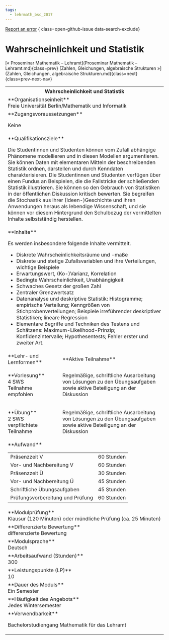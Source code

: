 ```yaml
---
tags:
  - lehrmath_bsc_2017
---
```

[Report an error](https://github.com/SGSSGene/FUB-SUP/issues/new?title=Error%20in%20%22Wahrscheinlichkeit%20und%20Statistik%22&body=There%20seems%20to%20be%20an%20error%20in%20module%20%22Wahrscheinlichkeit%20und%20Statistik%22%2E%0A%0A%3CDescribe%20here%20a%20slightly%20more%20detailed%20description%20of%20what%20is%20wrong%3E&labels=bug)
{ class=open-github-issue data-search-exclude}

# Wahrscheinlichkeit und Statistik

[« Proseminar Mathematik – Lehramt](Proseminar Mathematik – Lehramt.md){class=prev}
[Zahlen, Gleichungen, algebraische Strukturen »](Zahlen, Gleichungen, algebraische Strukturen.md){class=next}
{class=prev-next-nav}

<table markdown id="moduledesc">
<tr markdown class="moduledesc_head"><th colspan="2">Wahrscheinlichkeit und Statistik </th></tr>
<tr markdown><td colspan="2">**Organisationseinheit**   <br>Freie Universität Berlin/Mathematik und Informatik</td></tr>


<tr markdown><td colspan="2">**Zugangsvoraussetzungen** <br>

Keine


</td></tr>
<tr markdown><td colspan="2">**Qualifikationsziele**    <br>

Die Studentinnen und Studenten können vom Zufall abhängige Phänomene
modellieren und in diesen Modellen argumentieren. Sie können Daten mit
elementaren Mitteln der beschreibenden Statistik ordnen, darstellen und
durch Kenndaten charakterisieren. Die Studentinnen und Studenten verfügen
über einen Fundus an Beispielen, die die Fallstricke der schließenden
Statistik illustrieren. Sie können so den Gebrauch von Statistiken in der
öffentlichen Diskussion kritisch bewerten. Sie begreifen die Stochastik aus
ihrer (Ideen-)Geschichte und ihren Anwendungen heraus als lebendige
Wissenschaft, und sie können vor diesem Hintergrund den Schulbezug der
vermittelten Inhalte selbstständig herstellen.


</td></tr>
<tr markdown><td colspan="2">**Inhalte**                <br>

Es werden insbesondere folgende Inhalte vermittelt.

- Diskrete Wahrscheinlichkeitsräume und -maße
- Diskrete und stetige Zufallsvariablen und ihre Verteilungen, wichtige
  Beispiele
- Erwartungswert, (Ko-)Varianz, Korrelation
- Bedingte Wahrscheinlichkeit, Unabhängigkeit
- Schwaches Gesetz der großen Zahl
- Zentraler Grenzwertsatz
- Datenanalyse und deskriptive Statistik: Histogramme; empirische
  Verteilung; Kenngrößen von Stichprobenverteilungen; Beispiele
  irreführender deskriptiver Statistiken; lineare Regression
- Elementare Begriffe und Techniken des Testens und Schätzens:
  Maximum-Likelihood-Prinzip; Konfidenzintervalle; Hypothesentests; Fehler
  erster und zweiter Art.


</td></tr>

<tr markdown><td>**Lehr- und Lernformen**</td><td>**Aktive Teilnahme**</td></tr>
<tr markdown><td> **Vorlesung** <br>4 SWS <br> Teilnahme empfohlen</td><td>

Regelmäßige, schriftliche Ausarbeitung von Lösungen zu den Übungsaufgaben sowie aktive Beteiligung an der Diskussion
</td></tr>
<tr markdown><td> **Übung** <br>2 SWS <br> verpflichtete Teilnahme</td><td>

Regelmäßige, schriftliche Ausarbeitung von Lösungen zu den Übungsaufgaben sowie aktive Beteiligung an der Diskussion
</td></tr>
<tr markdown><td colspan="2">**Aufwand**                <br>
<table class="aufwand_table">
<tr><td>Präsenzzeit V</td><td>60 Stunden</td></tr>
<tr><td>Vor- und Nachbereitung V</td><td>60 Stunden</td></tr>
<tr><td>Präsenzzeit Ü</td><td>30 Stunden</td></tr>
<tr><td>Vor- und Nachbereitung Ü</td><td>45 Stunden</td></tr>
<tr><td>Schriftliche Übungsaufgaben</td><td>45 Stunden</td></tr>
<tr><td>Prüfungsvorbereitung und Prüfung</td><td>60 Stunden</td></tr>
</table>

</td></tr>
<tr markdown><td colspan="2">**Modulprüfung**             <br>Klausur (120 Minuten) oder mündliche Prüfung (ca. 25 Minuten)


</td></tr>
<tr markdown><td colspan="2">**Differenzierte Bewertung** <br>differenzierte Bewertung

</td></tr>
<tr markdown><td colspan="2">**Modulsprache**             <br>Deutsch</td></tr>
<tr markdown><td colspan="2">**Arbeitsaufwand (Stunden)** <br>300</td></tr>
<tr markdown><td colspan="2">**Leistungspunkte (LP)**     <br>10</td></tr>
<tr markdown><td colspan="2">**Dauer des Moduls**         <br>Ein Semester</td></tr>
<tr markdown><td colspan="2">**Häufigkeit des Angebots**  <br>Jedes Wintersemester</td></tr>
<tr markdown><td colspan="2">**Verwendbarkeit**           <br>

Bachelorstudiengang Mathematik für das Lehramt


</td></tr>

</table>
